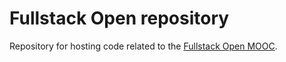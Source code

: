 # Fullstack Open repository

Repository for hosting code related to the [Fullstack Open MOOC](https://fullstackopen.com).
